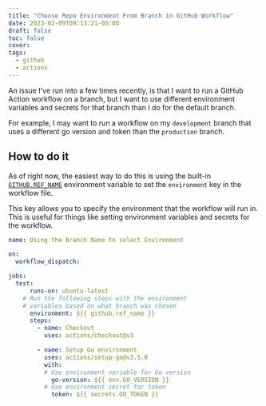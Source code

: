 ```yaml
---
title: "Choose Repo Environment From Branch in GitHub Workflow"
date: 2023-02-09T09:13:21-05:00
draft: false
toc: false
cover:
tags:
  - github
  - actions
---
```


An issue I've run into a few times recently, is that I want to run a GitHub Action workflow on a branch, but I want to use different environment variables and secrets for that branch than I do for the default branch.

For example, I may want to run a workflow on my `development` branch that uses a different go version and token than the `production` branch.

## How to do it

As of right now, the easiest way to do this is using the built-in  [`GITHUB.REF_NAME`](https://docs.github.com/en/actions/learn-github-actions/variables#default-environment-variables) environment variable to set the `environment` key in the workflow file.

This key allows you to specify the environment that the workflow will run in. This is useful for things like setting environment variables and secrets for the workflow.

<!-- {{< gist JoeKleinsorge 58a1c953207f4fd98d77fdfc8401935f >}} -->

```yaml
name: Using the Branch Name to select Environment

on:
  workflow_dispatch:

jobs:
  test:
      runs-on: ubuntu-latest
    # Run the following steps with the environment
    # variables based on what branch was chosen
      environment: ${{ github.ref_name }}
      steps:
        - name: Checkout
          uses: actions/checkout@v3

        - name: Setup Go environment
          uses: actions/setup-go@v3.5.0
          with:
          # Use environment variable for Go version
            go-version: ${{ env.GO_VERSION }}
          # Use environment secret for token
            token: ${{ secrets.GO_TOKEN }}
```
